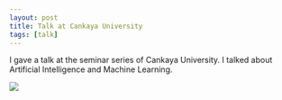 ```yaml
---
layout: post
title: Talk at Cankaya University
tags: [talk]
---
```


I gave a talk at the seminar series of Cankaya University. I talked about Artificial Intelligence and Machine Learning.

<img src="/assets/img/talk_2019_cankaya.jpg"/>
